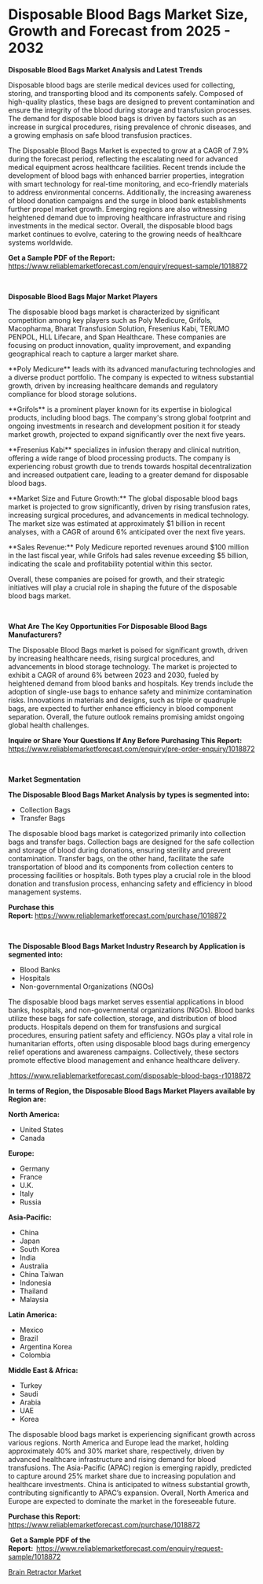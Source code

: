 <p><h1>Disposable Blood Bags Market Size, Growth and Forecast from 2025 - 2032</h1></p><p><strong>Disposable Blood Bags Market Analysis and Latest Trends</strong></p>
<p><p>Disposable blood bags are sterile medical devices used for collecting, storing, and transporting blood and its components safely. Composed of high-quality plastics, these bags are designed to prevent contamination and ensure the integrity of the blood during storage and transfusion processes. The demand for disposable blood bags is driven by factors such as an increase in surgical procedures, rising prevalence of chronic diseases, and a growing emphasis on safe blood transfusion practices.</p><p>The Disposable Blood Bags Market is expected to grow at a CAGR of 7.9% during the forecast period, reflecting the escalating need for advanced medical equipment across healthcare facilities. Recent trends include the development of blood bags with enhanced barrier properties, integration with smart technology for real-time monitoring, and eco-friendly materials to address environmental concerns. Additionally, the increasing awareness of blood donation campaigns and the surge in blood bank establishments further propel market growth. Emerging regions are also witnessing heightened demand due to improving healthcare infrastructure and rising investments in the medical sector. Overall, the disposable blood bags market continues to evolve, catering to the growing needs of healthcare systems worldwide.</p></p>
<p><strong>Get a Sample PDF of the Report:&nbsp;</strong> <a href="https://www.reliablemarketforecast.com/enquiry/request-sample/1018872?utm_campaign=2721&utm_medium=2&utm_source=Github&utm_content=ia&utm_term=04032025&utm_id=disposable-blood-bags">https://www.reliablemarketforecast.com/enquiry/request-sample/1018872</a></p>
<p>&nbsp;</p>
<p><strong>Disposable Blood Bags Major Market Players</strong></p>
<p><p>The disposable blood bags market is characterized by significant competition among key players such as Poly Medicure, Grifols, Macopharma, Bharat Transfusion Solution, Fresenius Kabi, TERUMO PENPOL, HLL Lifecare, and Span Healthcare. These companies are focusing on product innovation, quality improvement, and expanding geographical reach to capture a larger market share.</p><p>**Poly Medicure** leads with its advanced manufacturing technologies and a diverse product portfolio. The company is expected to witness substantial growth, driven by increasing healthcare demands and regulatory compliance for blood storage solutions.</p><p>**Grifols** is a prominent player known for its expertise in biological products, including blood bags. The company's strong global footprint and ongoing investments in research and development position it for steady market growth, projected to expand significantly over the next five years.</p><p>**Fresenius Kabi** specializes in infusion therapy and clinical nutrition, offering a wide range of blood processing products. The company is experiencing robust growth due to trends towards hospital decentralization and increased outpatient care, leading to a greater demand for disposable blood bags.</p><p>**Market Size and Future Growth:** The global disposable blood bags market is projected to grow significantly, driven by rising transfusion rates, increasing surgical procedures, and advancements in medical technology. The market size was estimated at approximately $1 billion in recent analyses, with a CAGR of around 6% anticipated over the next five years.</p><p>**Sales Revenue:** Poly Medicure reported revenues around $100 million in the last fiscal year, while Grifols had sales revenue exceeding $5 billion, indicating the scale and profitability potential within this sector.</p><p>Overall, these companies are poised for growth, and their strategic initiatives will play a crucial role in shaping the future of the disposable blood bags market.</p></p>
<p>&nbsp;</p>
<p><strong>What Are The Key Opportunities For Disposable Blood Bags Manufacturers?</strong></p>
<p><p>The Disposable Blood Bags market is poised for significant growth, driven by increasing healthcare needs, rising surgical procedures, and advancements in blood storage technology. The market is projected to exhibit a CAGR of around 6% between 2023 and 2030, fueled by heightened demand from blood banks and hospitals. Key trends include the adoption of single-use bags to enhance safety and minimize contamination risks. Innovations in materials and designs, such as triple or quadruple bags, are expected to further enhance efficiency in blood component separation. Overall, the future outlook remains promising amidst ongoing global health challenges.</p></p>
<p><strong>Inquire or Share Your Questions If Any Before Purchasing This Report:</strong> <a href="https://www.reliablemarketforecast.com/enquiry/pre-order-enquiry/1018872?utm_campaign=2721&utm_medium=2&utm_source=Github&utm_content=ia&utm_term=04032025&utm_id=disposable-blood-bags">https://www.reliablemarketforecast.com/enquiry/pre-order-enquiry/1018872</a></p>
<p>&nbsp;</p>
<p><strong>Market Segmentation</strong></p>
<p><strong>The Disposable Blood Bags Market Analysis by types is segmented into:</strong></p>
<p><ul><li>Collection Bags</li><li>Transfer Bags</li></ul></p>
<p><p>The disposable blood bags market is categorized primarily into collection bags and transfer bags. Collection bags are designed for the safe collection and storage of blood during donations, ensuring sterility and prevent contamination. Transfer bags, on the other hand, facilitate the safe transportation of blood and its components from collection centers to processing facilities or hospitals. Both types play a crucial role in the blood donation and transfusion process, enhancing safety and efficiency in blood management systems.</p></p>
<p><strong>Purchase this Report:&nbsp;</strong><a href="https://www.reliablemarketforecast.com/purchase/1018872?utm_campaign=2721&utm_medium=2&utm_source=Github&utm_content=ia&utm_term=04032025&utm_id=disposable-blood-bags">https://www.reliablemarketforecast.com/purchase/1018872</a></p>
<p>&nbsp;</p>
<p><strong>The Disposable Blood Bags Market Industry Research by Application is segmented into:</strong></p>
<p><ul><li>Blood Banks</li><li>Hospitals</li><li>Non-governmental Organizations (NGOs)</li></ul></p>
<p><p>The disposable blood bags market serves essential applications in blood banks, hospitals, and non-governmental organizations (NGOs). Blood banks utilize these bags for safe collection, storage, and distribution of blood products. Hospitals depend on them for transfusions and surgical procedures, ensuring patient safety and efficiency. NGOs play a vital role in humanitarian efforts, often using disposable blood bags during emergency relief operations and awareness campaigns. Collectively, these sectors promote effective blood management and enhance healthcare delivery.</p></p>
<p><a href="https://www.reliablemarketforecast.com/disposable-blood-bags-r1018872?utm_campaign=2721&utm_medium=2&utm_source=Github&utm_content=ia&utm_term=04032025&utm_id=disposable-blood-bags">&nbsp;https://www.reliablemarketforecast.com/disposable-blood-bags-r1018872</a></p>
<p><strong>In terms of Region, the Disposable Blood Bags Market Players available by Region are:</strong></p>
<p>
    <p> <strong> North America: </strong>
        <ul>
            <li>United States</li>
            <li>Canada</li>
        </ul>
        </p> 
    <p> <strong> Europe: </strong>
        <ul>
            <li>Germany</li>
            <li>France</li>
            <li>U.K.</li>
            <li>Italy</li>
            <li>Russia</li>
        </ul>
        </p> 
    <p> <strong> Asia-Pacific: </strong>
        <ul>
            <li>China</li>
            <li>Japan</li>
            <li>South Korea</li>
            <li>India</li>
            <li>Australia</li>
            <li>China Taiwan</li>
            <li>Indonesia</li>
            <li>Thailand</li>
            <li>Malaysia</li>
        </ul>
        </p> 
    <p> <strong> Latin America: </strong>
        <ul>
            <li>Mexico</li>
            <li>Brazil</li>
            <li>Argentina Korea</li>
            <li>Colombia</li>
        </ul>
        </p> 
    <p> <strong> Middle East & Africa: </strong>
        <ul>
            <li>Turkey</li>
            <li>Saudi</li>
            <li>Arabia</li>
            <li>UAE</li>
            <li>Korea</li>
        </ul>
    </p>
    </p>
<p><p>The disposable blood bags market is experiencing significant growth across various regions. North America and Europe lead the market, holding approximately 40% and 30% market share, respectively, driven by advanced healthcare infrastructure and rising demand for blood transfusions. The Asia-Pacific (APAC) region is emerging rapidly, predicted to capture around 25% market share due to increasing population and healthcare investments. China is anticipated to witness substantial growth, contributing significantly to APAC’s expansion. Overall, North America and Europe are expected to dominate the market in the foreseeable future.</p></p>
<p><strong>Purchase this Report: </strong><a href="https://www.reliablemarketforecast.com/purchase/1018872?utm_campaign=2721&utm_medium=2&utm_source=Github&utm_content=ia&utm_term=04032025&utm_id=disposable-blood-bags">https://www.reliablemarketforecast.com/purchase/1018872</a></p>
<p>&nbsp;<strong>Get a Sample PDF of the Report:&nbsp;&nbsp;</strong><a href="https://www.reliablemarketforecast.com/enquiry/request-sample/1018872?utm_campaign=2721&utm_medium=2&utm_source=Github&utm_content=ia&utm_term=04032025&utm_id=disposable-blood-bags">https://www.reliablemarketforecast.com/enquiry/request-sample/1018872</a></p>
<p><strong></strong></p>
<p><p><a href="https://github.com/carendesrochers299/Market-Research-Report-List-1/blob/main/brain-retractor-market.md?utm_campaign=2721&utm_medium=2&utm_source=Github&utm_content=ia&utm_term=04032025&utm_id=disposable-blood-bags">Brain Retractor Market</a></p></p>